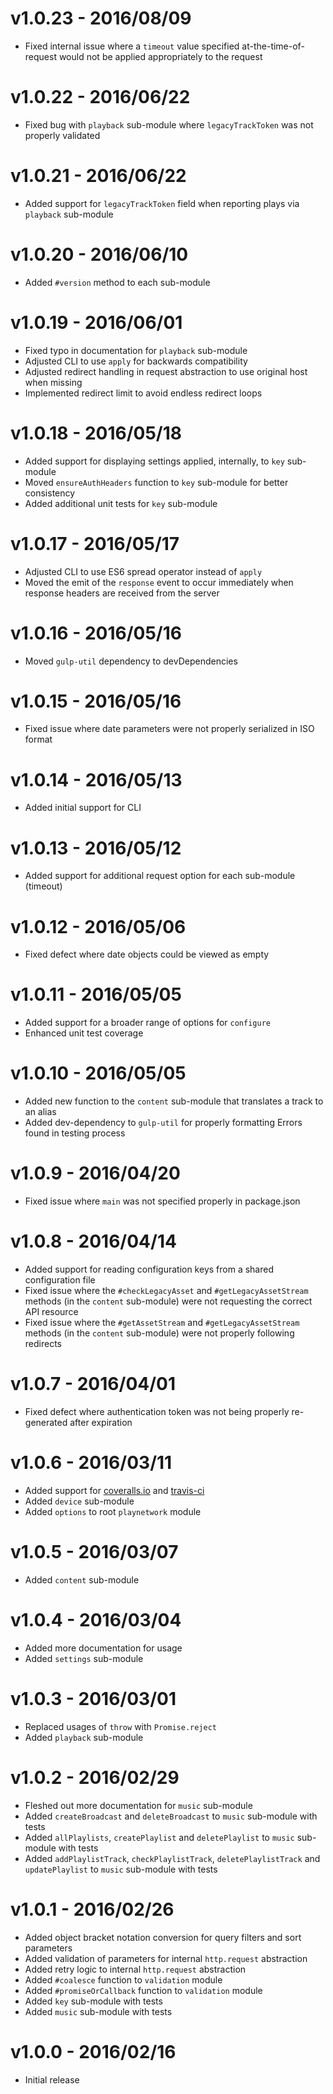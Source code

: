 # v1.0.23 - 2016/08/09

* Fixed internal issue where a `timeout` value specified at-the-time-of-request would not be applied appropriately to the request

# v1.0.22 - 2016/06/22

* Fixed bug with `playback` sub-module where `legacyTrackToken` was not properly validated

# v1.0.21 - 2016/06/22

* Added support for `legacyTrackToken` field when reporting plays via `playback` sub-module

# v1.0.20 - 2016/06/10

* Added `#version` method to each sub-module

# v1.0.19 - 2016/06/01

* Fixed typo in documentation for `playback` sub-module
* Adjusted CLI to use `apply` for backwards compatibility
* Adjusted redirect handling in request abstraction to use original host when missing
* Implemented redirect limit to avoid endless redirect loops

# v1.0.18 - 2016/05/18

* Added support for displaying settings applied, internally, to `key` sub-module
* Moved `ensureAuthHeaders` function to `key` sub-module for better consistency
* Added additional unit tests for `key` sub-module

# v1.0.17 - 2016/05/17

* Adjusted CLI to use ES6 spread operator instead of `apply`
* Moved the emit of the `response` event to occur immediately when response headers are received from the server

# v1.0.16 - 2016/05/16

* Moved `gulp-util` dependency to devDependencies

# v1.0.15 - 2016/05/16

* Fixed issue where date parameters were not properly serialized in ISO format

# v1.0.14 - 2016/05/13

* Added initial support for CLI

# v1.0.13 - 2016/05/12

* Added support for additional request option for each sub-module (timeout)

# v1.0.12 - 2016/05/06

* Fixed defect where date objects could be viewed as empty

# v1.0.11 - 2016/05/05

* Added support for a broader range of options for `configure`
* Enhanced unit test coverage

# v1.0.10 - 2016/05/05

* Added new function to the `content` sub-module that translates a track to an alias
* Added dev-dependency to `gulp-util` for properly formatting Errors found in testing process

# v1.0.9 - 2016/04/20

* Fixed issue where `main` was not specified properly in package.json

# v1.0.8 - 2016/04/14

* Added support for reading configuration keys from a shared configuration file
* Fixed issue where the `#checkLegacyAsset` and `#getLegacyAssetStream` methods (in the `content` sub-module) were not requesting the correct API resource
* Fixed issue where the `#getAssetStream` and `#getLegacyAssetStream` methods (in the `content` sub-module) were not properly following redirects

# v1.0.7 - 2016/04/01

* Fixed defect where authentication token was not being properly re-generated after expiration

# v1.0.6 - 2016/03/11

* Added support for [coveralls.io](https://coveralls.io) and [travis-ci](https://travis-ci.org)
* Added `device` sub-module
* Added `options` to root `playnetwork` module

# v1.0.5 - 2016/03/07

* Added `content` sub-module

# v1.0.4 - 2016/03/04

* Added more documentation for usage
* Added `settings` sub-module

# v1.0.3 - 2016/03/01

* Replaced usages of `throw` with `Promise.reject`
* Added `playback` sub-module

# v1.0.2 - 2016/02/29

* Fleshed out more documentation for `music` sub-module
* Added `createBroadcast` and `deleteBroadcast` to `music` sub-module with tests
* Added `allPlaylists`, `createPlaylist` and `deletePlaylist` to `music` sub-module with tests
* Added `addPlaylistTrack`, `checkPlaylistTrack`, `deletePlaylistTrack` and `updatePlaylist` to `music` sub-module with tests

# v1.0.1 - 2016/02/26

* Added object bracket notation conversion for query filters and sort parameters
* Added validation of parameters for internal `http.request` abstraction
* Added retry logic to internal `http.request` abstraction
* Added `#coalesce` function to `validation` module
* Added `#promiseOrCallback` function to `validation` module
* Added `key` sub-module with tests
* Added `music` sub-module with tests

# v1.0.0 - 2016/02/16

* Initial release
